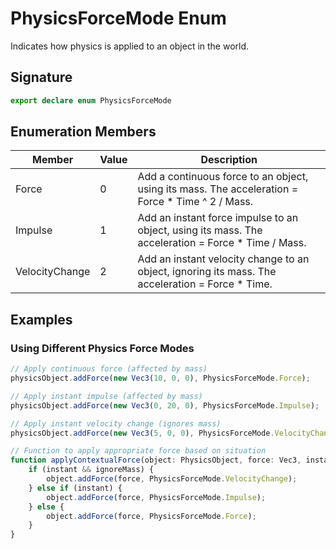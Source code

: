 # PhysicsForceMode Enum

Indicates how physics is applied to an object in the world.

## Signature

```typescript
export declare enum PhysicsForceMode
```

## Enumeration Members

| Member | Value | Description |
|---------|--------|-------------|
| Force | 0 | Add a continuous force to an object, using its mass. The acceleration = Force * Time ^ 2 / Mass. |
| Impulse | 1 | Add an instant force impulse to an object, using its mass. The acceleration = Force * Time / Mass. |
| VelocityChange | 2 | Add an instant velocity change to an object, ignoring its mass. The acceleration = Force * Time. |

## Examples

### Using Different Physics Force Modes

```typescript
// Apply continuous force (affected by mass)
physicsObject.addForce(new Vec3(10, 0, 0), PhysicsForceMode.Force);

// Apply instant impulse (affected by mass)
physicsObject.addForce(new Vec3(0, 20, 0), PhysicsForceMode.Impulse);

// Apply instant velocity change (ignores mass)
physicsObject.addForce(new Vec3(5, 0, 0), PhysicsForceMode.VelocityChange);

// Function to apply appropriate force based on situation
function applyContextualForce(object: PhysicsObject, force: Vec3, instant: boolean, ignoreMass: boolean) {
    if (instant && ignoreMass) {
        object.addForce(force, PhysicsForceMode.VelocityChange);
    } else if (instant) {
        object.addForce(force, PhysicsForceMode.Impulse);
    } else {
        object.addForce(force, PhysicsForceMode.Force);
    }
}
```